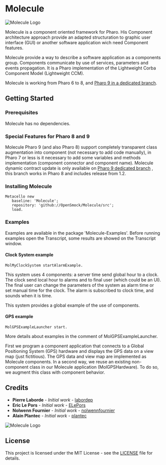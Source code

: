 # Molecule

![Molecule Logo](MoleculeBanner.jpg)

Molecule is a component oriented framework for Pharo. 
His Component architecture approach provide an adapted structuration to graphic user interface (GUI) or another software application wich need Component features.

Molecule provide a way to describe a software application as a components group. Components communicate by use of services, parameters and events propagation. It is a Pharo implementation of the Lightweight Corba Component Model (Lightweight CCM).

Molecule is working from Pharo 6 to 8, and [Pharo 9 in a dedicated branch](https://github.com/OpenSmock/Molecule/tree/pharo9).

## Getting Started

### Prerequisites

Molecule has no dependencies.

### Special Features for Pharo 8 and 9

Molecule Pharo 9 (and also Pharo 8) support completely transparent class augmentation into component (not necessary to add code manually), in Pharo 7 or less is it necessary to add some variables and methods implementation (component connector and component name).
Molecule dynamic contract update is only available on [Pharo 9 dedicated branch](https://github.com/OpenSmock/Molecule/tree/pharo9) , this branch works in Pharo 8 and includes release from 1.2.

### Installing Molecule

```smalltalk
Metacello new
   baseline: 'Molecule';
   repository: 'github://OpenSmock/Molecule/src';
   load.
```

### Examples

Examples are available in the package 'Molecule-Examples'.
Before running examples open the Transcript, some results are showed on the Transcript window.

#### Clock System example

```smalltalk
MolMyClockSystem startAlarmExample.
```

This system uses 4 components: a server time send global hour to a clock. The clock send local hour to alarms and to final user (which could be an UI). The final user can change the parameters of the system as alarm time or set manual time for the clock. The alarm is subscribed to clock time, and sounds when it is time.

This system provides a global example of the use of components. 

#### GPS example

```smalltalk
MolGPSExampleLauncher start.
```
More details about examples in the comment of MolGPSExampleLauncher.

First we program a component application that connects to a Global Positioning System (GPS) hardware and displays the GPS data on a view map (just fictitious).
The GPS data and view map are implemented as Molecule components.
In a second way, we reuse an existing non-component class in our Molecule application (MolGPSHardware).
To do so, we augment this class with component behavior.

## Credits

* **Pierre Laborde** - *Initial work* - [labordep](https://github.com/labordep)
* **Eric Le Pors** - *Initial work* - [ELePors](https://github.com/ELePors)
* **Nolwenn Fournier** - *Initial work* - [nolwennfournier](https://github.com/nolwennfournier)
* **Alain Plantec** - *Initial work* - [plantec](https://github.com/plantec)

![Molecule Logo](MoleculeLogotype.svg)

## License

This project is licensed under the MIT License - see the [LICENSE](LICENSE) file for details.
